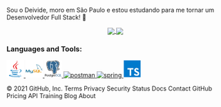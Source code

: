  Sou o Deivide, moro em São Paulo e estou estudando para me tornar um Desenvolvedor Full Stack! 🚀

<p>



<p align="center">
  <a href="https://github.com/Dejsilva/github-readme-stats">
    <img
      align="center"
      height="165"
      src="https://github-readme-stats.vercel.app/api?username=Dejsilva&count_private=true&show_icons=true&custom_title=Github%20Status&hide=issues&theme=radical"
    />
  </a>

  <a href="https://github.com/Dejsilva/github-readme-stats">
    <img
      align="center"
      height="165"
      src="https://github-readme-stats.vercel.app/api/top-langs/?username=Dejsilva&&layout=compact&theme=radical"
    />
  </a>
</p>

<h3 align="left">Languages and Tools:</h3>
 <a href="https://www.java.com/" target="_blank"> <img src="https://raw.githubusercontent.com/devicons/devicon/master/icons/java/java-original.svg" alt="java" width="40" height="40"/> </a> <a href="https://www.mysql.com/" target="_blank"> <img src="https://raw.githubusercontent.com/devicons/devicon/master/icons/mysql/mysql-original-wordmark.svg" alt="mysql" width="40" height="40"/> </a> <a href="https://www.postgresql.org/" target="_blank"> <img src="https://raw.githubusercontent.com/devicons/devicon/master/icons/postgresql/postgresql-original-wordmark.svg" alt="postgresql" width="40" height="40"/> </a> <a href="https://postman.com/" target="_blank"> <img src="https://www.vectorlogo.zone/logos/getpostman/getpostman-icon.svg" alt="postman" width="40" height="40"/> </a> <a href="https://spring.io/" target="_blank"> <img src="https://www.vectorlogo.zone/logos/springio/springio-icon.svg" alt="spring" width="40" height="40"/> </a> <a href="https://www.typescriptlang.org/" target="_blank"> <img src="https://raw.githubusercontent.com/devicons/devicon/master/icons/typescript/typescript-original.svg" alt="typescript" width="40" height="40"/> </a> </p>
© 2021 GitHub, Inc.
Terms
Privacy
Security
Status
Docs
Contact GitHub 
Pricing
API
Training
Blog
About
